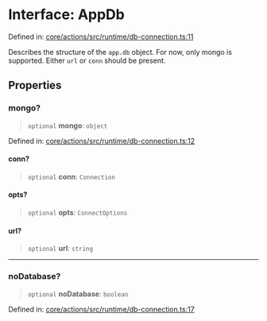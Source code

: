 # Interface: AppDb

Defined in: [core/actions/src/runtime/db-connection.ts:11](https://github.com/LaWebcapsule/orbits/blob/504560817f25458d3fb6654ab2ed313dea8d3ae0/core/actions/src/runtime/db-connection.ts#L11)

Describes the structure of the `app.db` object.
For now, only mongo is supported.
Either `url` or `conn` should be present.

## Properties

### mongo?

> `optional` **mongo**: `object`

Defined in: [core/actions/src/runtime/db-connection.ts:12](https://github.com/LaWebcapsule/orbits/blob/504560817f25458d3fb6654ab2ed313dea8d3ae0/core/actions/src/runtime/db-connection.ts#L12)

#### conn?

> `optional` **conn**: `Connection`

#### opts?

> `optional` **opts**: `ConnectOptions`

#### url?

> `optional` **url**: `string`

***

### noDatabase?

> `optional` **noDatabase**: `boolean`

Defined in: [core/actions/src/runtime/db-connection.ts:17](https://github.com/LaWebcapsule/orbits/blob/504560817f25458d3fb6654ab2ed313dea8d3ae0/core/actions/src/runtime/db-connection.ts#L17)
